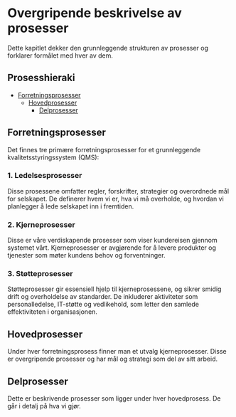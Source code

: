 # Overgripende beskrivelse av prosesser
Dette kapitlet dekker den grunnleggende strukturen av prosesser og forklarer formålet med hver av dem.

## Prosesshieraki
* [Forretningsprosesser](#forretningsprosesser)
  * [Hovedprosesser](#hovedprosesser)
    * [Delprosesser](#delprosesser)


## Forretningsprosesser
Det finnes tre primære forretningsprosesser for et grunnleggende kvalitetsstyringssystem (QMS):

### 1. Ledelsesprosesser
Disse prosessene omfatter regler, forskrifter, strategier og overordnede mål for selskapet. De definerer hvem vi er, hva vi må overholde, og hvordan vi planlegger å lede selskapet inn i fremtiden.

### 2. Kjerneprosesser
Disse er våre verdiskapende prosesser som viser kundereisen gjennom systemet vårt. Kjerneprosesser er avgjørende for å levere produkter og tjenester som møter kundens behov og forventninger.

### 3. Støtteprosesser
Støtteprosesser gir essensiell hjelp til kjerneprosessene, og sikrer smidig drift og overholdelse av standarder. De inkluderer aktiviteter som personalledelse, IT-støtte og vedlikehold, som letter den samlede effektiviteten i organisasjonen.

## Hovedprosesser
Under hver forretningsprosess finner man et utvalg kjerneprosesser. Disse er overgripende prosesser og har mål og strategi som del av sitt arbeid.

## Delprosesser
Dette er beskrivende prosesser som ligger under hver hovedprosess. De går i detalj på hva vi gjør.
